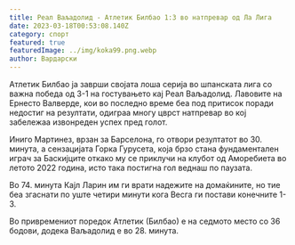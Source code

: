 ```yaml
---
title: Реал Ваљадолид - Атлетик Билбао 1:3 во натпревар од Ла Лига
date: 2023-03-18T00:53:08.140Z
category: спорт
featured: true
featuredImage: ../img/koka99.png.webp
author: Вардарски
---
```


Атлетик Билбао ја заврши својата лоша серија во шпанската лига со важна победа од 3-1 на гостувањето кај Реал Ваљадолид. Лавовите на Ернесто Валверде, кои во последно време беа под притисок поради недостиг на резултати, одиграа многу цврст натпревар во кој забележаа извонреден успех пред голот.

Иниго Мартинез, врзан за Барселона, го отвори резултатот во 30. минута, а сензацијата Горка Гурусета, која брзо стана фундаментален играч за Баскијците откако му се приклучи на клубот од Аморебиета во летото 2022 година, исто така постигна гол веднаш по паузата.

Во 74. минута Кајл Ларин им ги врати надежите на домаќините, но тие беа згаснати по уште четири минути кога Весга ги постави конечните 1-3.

Во привремениот поредок Атлетик (Билбао) е на седмото место со 36 бодови, додека Ваљадолид е во 28. минута.
